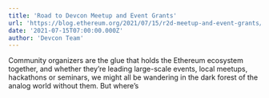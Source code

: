 ```yaml
---
title: 'Road to Devcon Meetup and Event Grants'
url: 'https://blog.ethereum.org/2021/07/15/r2d-meetup-and-event-grants/'
date: '2021-07-15T07:00:00.000Z'
author: 'Devcon Team'
---
```

Community organizers are the glue that holds the Ethereum ecosystem together, and whether they’re leading large-scale events, local meetups, hackathons or seminars, we might all be wandering in the dark forest of the analog world without them. But where’s